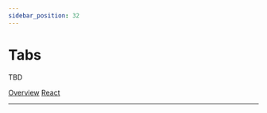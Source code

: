 ```yaml
---
sidebar_position: 32
---
```


# Tabs

TBD

<a href='./index.md'> Overview</a>
<a href='./react.md'> React</a>
__________________________________________________________________________________